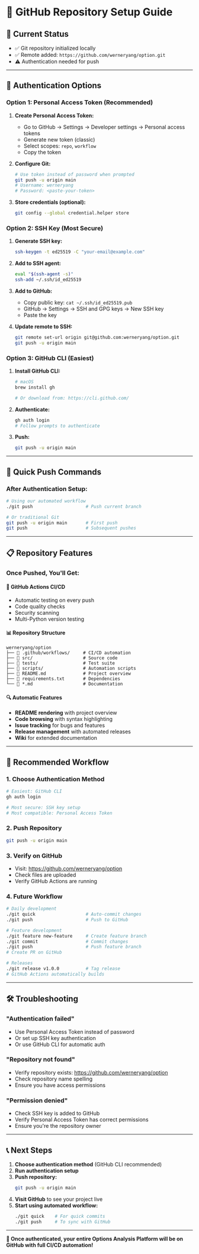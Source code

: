 # 🚀 GitHub Repository Setup Guide

## 📍 Current Status
- ✅ Git repository initialized locally
- ✅ Remote added: `https://github.com/werneryang/option.git`
- ⚠️ Authentication needed for push

---

## 🔐 Authentication Options

### **Option 1: Personal Access Token (Recommended)**

1. **Create Personal Access Token:**
   - Go to GitHub → Settings → Developer settings → Personal access tokens
   - Generate new token (classic)
   - Select scopes: `repo`, `workflow`
   - Copy the token

2. **Configure Git:**
   ```bash
   # Use token instead of password when prompted
   git push -u origin main
   # Username: werneryang
   # Password: <paste-your-token>
   ```

3. **Store credentials (optional):**
   ```bash
   git config --global credential.helper store
   ```

### **Option 2: SSH Key (Most Secure)**

1. **Generate SSH key:**
   ```bash
   ssh-keygen -t ed25519 -C "your-email@example.com"
   ```

2. **Add to SSH agent:**
   ```bash
   eval "$(ssh-agent -s)"
   ssh-add ~/.ssh/id_ed25519
   ```

3. **Add to GitHub:**
   - Copy public key: `cat ~/.ssh/id_ed25519.pub`
   - GitHub → Settings → SSH and GPG keys → New SSH key
   - Paste the key

4. **Update remote to SSH:**
   ```bash
   git remote set-url origin git@github.com:werneryang/option.git
   git push -u origin main
   ```

### **Option 3: GitHub CLI (Easiest)**

1. **Install GitHub CLI:**
   ```bash
   # macOS
   brew install gh
   
   # Or download from: https://cli.github.com/
   ```

2. **Authenticate:**
   ```bash
   gh auth login
   # Follow prompts to authenticate
   ```

3. **Push:**
   ```bash
   git push -u origin main
   ```

---

## 🚀 Quick Push Commands

### **After Authentication Setup:**
```bash
# Using our automated workflow
./git push                    # Push current branch

# Or traditional Git
git push -u origin main       # First push
git push                      # Subsequent pushes
```

---

## 📋 Repository Features

### **Once Pushed, You'll Get:**

#### **🤖 GitHub Actions CI/CD**
- Automatic testing on every push
- Code quality checks
- Security scanning
- Multi-Python version testing

#### **📊 Repository Structure**
```
werneryang/option
├── 📁 .github/workflows/     # CI/CD automation
├── 📁 src/                   # Source code
├── 📁 tests/                 # Test suite
├── 📁 scripts/               # Automation scripts
├── 📄 README.md              # Project overview
├── 📄 requirements.txt       # Dependencies
└── 📄 *.md                   # Documentation
```

#### **🔍 Automatic Features**
- **README rendering** with project overview
- **Code browsing** with syntax highlighting
- **Issue tracking** for bugs and features
- **Release management** with automated releases
- **Wiki** for extended documentation

---

## 🎯 Recommended Workflow

### **1. Choose Authentication Method**
```bash
# Easiest: GitHub CLI
gh auth login

# Most secure: SSH key setup
# Most compatible: Personal Access Token
```

### **2. Push Repository**
```bash
git push -u origin main
```

### **3. Verify on GitHub**
- Visit: https://github.com/werneryang/option
- Check files are uploaded
- Verify GitHub Actions are running

### **4. Future Workflow**
```bash
# Daily development
./git quick                   # Auto-commit changes
./git push                    # Push to GitHub

# Feature development  
./git feature new-feature     # Create feature branch
./git commit                  # Commit changes
./git push                    # Push feature branch
# Create PR on GitHub

# Releases
./git release v1.0.0          # Tag release
# GitHub Actions automatically builds
```

---

## 🛠️ Troubleshooting

### **"Authentication failed"**
- Use Personal Access Token instead of password
- Or set up SSH key authentication
- Or use GitHub CLI for automatic auth

### **"Repository not found"**
- Verify repository exists: https://github.com/werneryang/option
- Check repository name spelling
- Ensure you have access permissions

### **"Permission denied"**
- Check SSH key is added to GitHub
- Verify Personal Access Token has correct permissions
- Ensure you're the repository owner

---

## 📞 Next Steps

1. **Choose authentication method** (GitHub CLI recommended)
2. **Run authentication setup**
3. **Push repository:**
   ```bash
   git push -u origin main
   ```
4. **Visit GitHub** to see your project live
5. **Start using automated workflow:**
   ```bash
   ./git quick    # For quick commits
   ./git push     # To sync with GitHub
   ```

---

**🎯 Once authenticated, your entire Options Analysis Platform will be on GitHub with full CI/CD automation!**